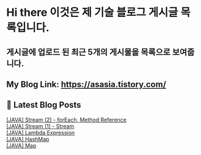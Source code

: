 # Hi there 이것은 제 기술 블로그 게시글 목록입니다.
## 게시글에 업로드 된 최근 5개의 게시물을 목록으로 보여줍니다.

## My Blog Link: https://asasia.tistory.com/

## 📕 Latest Blog Posts

<a href=https://asasia.tistory.com/58>[JAVA] Stream (2) - forEach, Method Reference</a></br><a href=https://asasia.tistory.com/57>[JAVA] Stream (1) - Stream</a></br><a href=https://asasia.tistory.com/56>[JAVA] Lambda Expression</a></br><a href=https://asasia.tistory.com/55>[JAVA] HashMap</a></br><a href=https://asasia.tistory.com/54>[JAVA] Map</a></br>